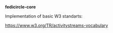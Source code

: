 **fedicircle-core**

Implementation of basic W3 standarts:

https://www.w3.org/TR/activitystreams-vocabulary